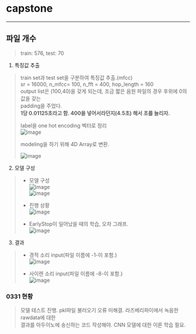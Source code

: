 # capstone
------
## 파일 개수
> train: 576, test: 70

1. 특징값 추출  
  > train set과 test set을 구분하여 특징값 추출.(mfcc)  
  > sr = 16000, n_mfcc= 100, n_fft = 400, hop_length = 160  
  > output list은 (100,40)을 갖게 되는데, 조금 짧은 음원 파일의 경우 후위에 0의 값을 갖는  
  > padding을 주었다.  
  > **1당 0.01125초라고 함. 400을 넣어서라던지(4.5초) 해서 초를 늘리자.**
  > 
  > label을 one hot encoding 벡터로 정리  
  > ![image](https://user-images.githubusercontent.com/65759076/113110706-58307680-9242-11eb-9f00-bb2abb4fdf59.png)  
  > 
  > modeling을 하기 위해 4D Array로 변환.  
  > 
  > ![image](https://user-images.githubusercontent.com/65759076/113011396-b9aa0400-91b4-11eb-8c48-1eab30a9a39f.png)  
 
2. 모델 구성  
  > - 모델 구성  
  > ![image](https://user-images.githubusercontent.com/65759076/113010845-207aed80-91b4-11eb-83b8-8c38c84b23d9.png)  
  > ![image](https://user-images.githubusercontent.com/65759076/113118032-02f86300-924a-11eb-9dfc-141753f24d7d.png)
  > 
  > - 진행 상황  
  > ![image](https://user-images.githubusercontent.com/65759076/113011272-98491800-91b4-11eb-813f-30896924f6b9.png)
  > 
  > - EarlyStop이 일어났을 때의 학습, 오차 그래프.  
  > ![image](https://user-images.githubusercontent.com/65759076/113011165-7c457680-91b4-11eb-8e91-c7bcfb9b0a3c.png)  

3. 결과
  > - 경적 소리 input(파일 이름에 -1-이 포함.)  
  > ![image](https://user-images.githubusercontent.com/65759076/113093731-6a52ea80-922b-11eb-8bc5-7e8917a7747b.png)
  > 
  > - 사이렌 소리 input(파일 이름에 -8-이 포함.)  
  > ![image](https://user-images.githubusercontent.com/65759076/113086859-79cb3700-921d-11eb-8d05-dc7156c1ff92.png)

### 0331 현황
> 모델 테스트 진행. pkl파일 불러오기 오류 미해결. 라즈베리파이에서 녹음한 rawdata에 대한  
> 결과를 아두이노에 송신하는 코드 작성해야. CNN 모델에 대한 이론 학습 필요.


